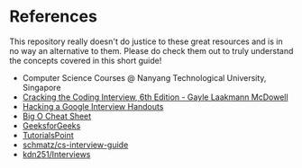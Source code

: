 # References

This repository really doesn't do justice to these great resources and is in no way an alternative to them. Please do check them out to truly understand the concepts covered in this short guide!

- Computer Science Courses @ Nanyang Technological University, Singapore
- [Cracking the Coding Interview, 6th Edition - Gayle Laakmann McDowell](https://www.amazon.com/Cracking-Coding-Interview-Programming-Questions/dp/0984782850)
- [Hacking a Google Interview Handouts](http://courses.csail.mit.edu/iap/interview/Hacking_a_Google_Interview_Handout_1.pdf)
- [Big O Cheat Sheet](http://bigocheatsheet.com/)
- [GeeksforGeeks](http://www.geeksforgeeks.org/)
- [TutorialsPoint](http://tutorialspoint.com/)
- [schmatz/cs-interview-guide](https://github.com/schmatz/cs-interview-guide)
- [kdn251/Interviews](https://github.com/kdn251/Interviews)
